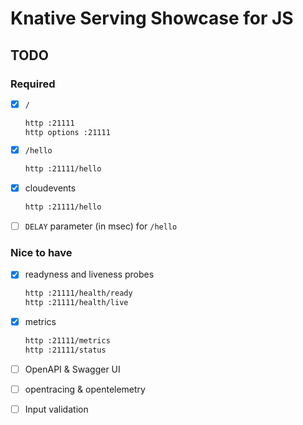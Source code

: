 # Knative Serving Showcase for JS

## TODO

### Required

* [x] `/`

  ```bash
  http :21111
  http options :21111
  ```

* [x] `/hello`

  ```bash
  http :21111/hello
  ```

* [x] cloudevents

  ```bash
  http :21111/hello
  ```

* [ ] `DELAY` parameter (in msec) for `/hello`

### Nice to have

* [x] readyness and liveness probes

  ```bash
  http :21111/health/ready
  http :21111/health/live
  ```

* [x] metrics

  ```bash
  http :21111/metrics
  http :21111/status
  ```

* [ ] OpenAPI & Swagger UI
* [ ] opentracing & opentelemetry
* [ ] Input validation
